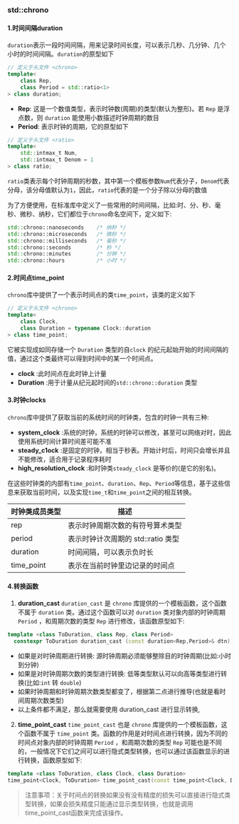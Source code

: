 ### std::chrono

#### 1.时间间隔duration

`duration`表示一段时间间隔，用来记录时间长度，可以表示几秒、几分钟、几个小时的时间间隔。`duration`的原型如下
```c++
// 定义于头文件 <chrono>
template<
    class Rep,
    class Period = std::ratio<1>
> class duration;
```
- **Rep**: 这是一个数值类型，表示时钟数(周期)的类型(默认为整形)。若 `Rep` 是浮点数，则 `duration` 能使用小数描述时钟周期的数目
- **Period**: 表示时钟的周期，它的原型如下
```c++
// 定义于头文件 <ratio>
template<
    std::intmax_t Num,
    std::intmax_t Denom = 1
> class ratio;
```
`ratio`类表示每个时钟周期的秒数，其中第一个模板参数`Num`代表分子，`Denom`代表分母，该分母值默认为`1`，因此，`ratio`代表的是一个分子除以分母的数值

为了方便使用，在标准库中定义了一些常用的时间间隔，比如:时、分、秒、毫秒、微秒、纳秒，它们都位于`chrono`命名空间下，定义如下:
```c++
std::chrono::nanoseconds    /* 纳秒 */
std::chrono::microseconds   /* 微秒 */
std::chrono::milliseconds   /* 毫秒 */
std::chrono::seconds        /* 秒 */
std::chrono::minutes        /* 分钟 */
std::chrono::hours          /* 小时 */
```

#### 2.时间点time_point
`chrono`库中提供了一个表示时间点的类`time_point`，该类的定义如下
```c++
// 定义于头文件 <chrono>
template<
    class Clock,
    class Duration = typename Clock::duration
> class time_point;
```
它被实现成如同存储一个 `Duration` 类型的自`clock` 的纪元起始开始的时间间隔的值，通过这个类最终可以得到时间中的某一个时间点。
- **clock** :此时间点在此时钟上计量
- **Duration** :用于计量从纪元起时间的`std::chrono::duration` 类型

#### 3.时钟clocks
`chrono`库中提供了获取当前的系统时间的时钟类，包含的时钟一共有三种:
- **system_clock** :系统的时钟，系统的时钟可以修改，甚至可以网络对时，因此使用系统时间计算时间差可能不准
- **steady_c1ock** :是固定的时钟，相当于秒表。开始计时后，时间只会增长并且不能修改，适合用于记录程序耗时
- **high_resolution_clock** :和时钟类`steady_clock` 是等价的(是它的别名)。

在这些时钟类的内部有`time_point`、`duration`、`Rep`、`Period`等信息，基于这些信息来获取当前时间，以及实现`time_t`和`time_point`之间的相互转换。

|时钟类成员类型|描述|
|------------|---|
|rep|表示时钟周期次数的有符号算术类型|
|period|表示时钟计次周期的 std::ratio 类型|
|duration|时间间隔，可以表示负时长|
|time_point|表示在当前时钟里边记录的时间点|

#### 4.转换函数
1. **duration_cast**
`duration_cast` 是 `chrono` 库提供的一个模板函数，这个函数不属于 `duration` 类。通过这个函数可以对 `duration` 类对象内部的时钟周期 `Period` ，和周期次数的类型 `Rep` 进行修改，该函数原型如下:
```c++
template <class ToDuration, class Rep, class Period>
  constexpr ToDuration duration_cast (const duration<Rep,Period>& dtn);
```
- 如果是对时钟周期进行转换: 源时钟周期必须能够整除目的时钟周期(比如:小时到分钟)
- 如果是对时钟周期次数的类型进行转换: 低等类型默认可以向高等类型进行转换(比如:`int` 转 `double`)
- 如果时钟周期和时钟周期次数类型都变了，根据第二点进行推导(也就是看时间周期次数类型)
- 以上条件都不满足，那么就需要使用 duration_cast 进行显示转换,

2. **time_point_cast**
`time_point_cast` 也是 `chrono` 库提供的一个模板函数，这个函数不属于 `time_point` 类。函数的作用是对时间点进行转换，因为不同的时间点对象内部的时钟周期 `Period` ，和周期次数的类型 `Rep` 可能也是不同的，一般情况下它们之间可以进行隐式类型转换，也可以通过该函数显示的进行转换，函数原型如下:
```c++
template <class ToDuration, class Clock, class Duration>
time_point<Clock, ToDuration> time_point_cast(const time_point<Clock, Duration> &t);
```
> 注意事项：关于时间点的转换如果没有没有精度的损失可以直接进行隐式类型转换，如果会损失精度只能通过显示类型转换，也就是调用time_point_cast函数来完成该操作。